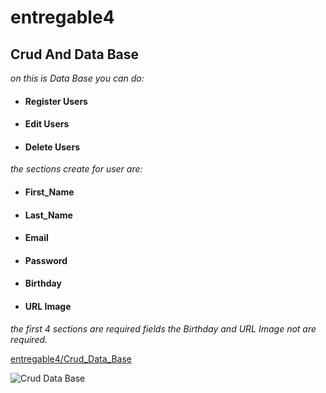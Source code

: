 # entregable4

## Crud And Data Base

*on this is Data Base you can do:*

- #### Register Users
- #### Edit Users
- #### Delete Users

*the sections create for user are:*

- #### First_Name
- #### Last_Name
- #### Email
- #### Password
- #### Birthday
- #### URL Image

*the first 4 sections are required fields the Birthday and URL Image not are required.* 

[entregable4/Crud_Data_Base](https://crud-data-base.netlify.app/)

![Crud Data Base](https://i.ibb.co/mGpSHTZ/crub-data-base.png)
